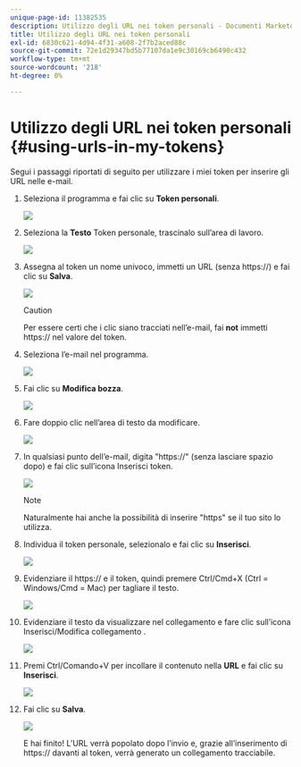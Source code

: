 ```yaml
---
unique-page-id: 11382535
description: Utilizzo degli URL nei token personali - Documenti Marketo - Documentazione del prodotto
title: Utilizzo degli URL nei token personali
exl-id: 6830c621-4d94-4f31-a608-2f7b2aced88c
source-git-commit: 72e1d29347bd5b77107da1e9c30169cb6490c432
workflow-type: tm+mt
source-wordcount: '218'
ht-degree: 0%

---
```


# Utilizzo degli URL nei token personali {#using-urls-in-my-tokens}

Segui i passaggi riportati di seguito per utilizzare i miei token per inserire gli URL nelle e-mail.

1. Seleziona il programma e fai clic su **Token personali**.

   ![](assets/one-4.png)

1. Seleziona la **Testo** Token personale, trascinalo sull’area di lavoro.

   ![](assets/two-4.png)

1. Assegna al token un nome univoco, immetti un URL (senza https://) e fai clic su **Salva**.

   ![](assets/three-4.png)

   >[!CAUTION]
   >
   >Per essere certi che i clic siano tracciati nell’e-mail, fai **not** immetti https:// nel valore del token.

1. Seleziona l’e-mail nel programma.

   ![](assets/four-3.png)

1. Fai clic su **Modifica bozza**.

   ![](assets/five-3.png)

1. Fare doppio clic nell’area di testo da modificare.

   ![](assets/six-1.png)

1. In qualsiasi punto dell’e-mail, digita &quot;https://&quot; (senza lasciare spazio dopo) e fai clic sull’icona Inserisci token.

   ![](assets/seven.png)

   >[!NOTE]
   >
   >Naturalmente hai anche la possibilità di inserire &quot;https&quot; se il tuo sito lo utilizza.

1. Individua il token personale, selezionalo e fai clic su **Inserisci**.

   ![](assets/eight.png)

1. Evidenziare il https:// e il token, quindi premere Ctrl/Cmd+X (Ctrl = Windows/Cmd = Mac) per tagliare il testo.

   ![](assets/nine.png)

1. Evidenziare il testo da visualizzare nel collegamento e fare clic sull’icona Inserisci/Modifica collegamento .

   ![](assets/ten.png)

1. Premi Ctrl/Comando+V per incollare il contenuto nella **URL** e fai clic su **Inserisci**.

   ![](assets/eleven.png)

1. Fai clic su **Salva**.

   ![](assets/twelve.png)

   E hai finito! L’URL verrà popolato dopo l’invio e, grazie all’inserimento di https:// davanti al token, verrà generato un collegamento tracciabile.
